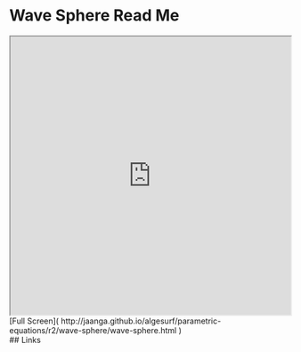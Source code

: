 Wave Sphere Read Me
===

<iframe src='http://jaanga.github.io/algesurf/parametric-equations/r2/wave-sphere/wave-sphere.html' width=100% height=500px >
There is an `iframe` here. It is not visible when viewed on github.com/algesurf. To view, please see 'Project Links' below.
</iframe>
[Full Screen]( http://jaanga.github.io/algesurf/parametric-equations/r2/wave-sphere/wave-sphere.html )
<br>
## Links 
<http://www.3d-meier.de/tut3/Seite63.html>  
